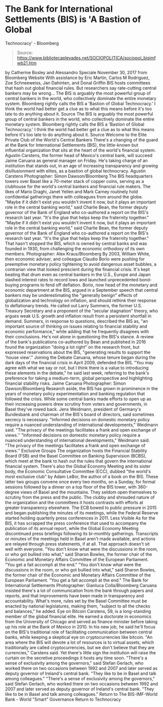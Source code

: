 # The Bank for International Settlements (BIS) is 'A Bastion of Global 
Technocracy' - Bloomberg

> Source: https://www.bibliotecapleyades.net/SOCIOPOLITICA/sociopol_bisimfwb21.htm

by Catherine Bosley and Alessandro Speciale November 30, 2017
from Bloomberg Website
With assistance by
Eric Martin, Carlos M Rodriguez, Zoe Schneeweiss, Jan Dahinten, and Donal Griffin
BIS hosts committees
that hash out global financial rules. But researchers say
rate-cutting central bankers
may be wrong...
The BIS is arguably the most powerful group of central bankers in the world, who collectively dominate the entire monetary system. Bloomberg rightly calls the BIS a 'Bastion of Global Technocracy.' I think the world had better get a clue as to what this means before it's too late to do anything about it. Source
The BIS is arguably the most powerful group of central bankers in the world, who collectively dominate the entire monetary system.
Bloomberg rightly calls the BIS a 'Bastion of Global Technocracy.'
I think the world had better get a clue as to what this means before it's too late to do anything about it.
Source
Welcome to the Elite Private Club of the World's Central Bankers There's a changing of the guard at the Bank for International Settlements (BIS), the little-known but influential organization that sits at the heart of the world's financial system. Agustin Carstens, the former head of Mexico's central bank, will succeed Jaime Caruana as general manager on Friday.
He's taking charge of an institution that stands out, in an age of increasing transparency and growing disillusionment with elites, as a bastion of global technocracy.
Agustin Carstens Photographer: Simon Dawson/Bloomberg
The BIS headquarters towers over Basel like a 70-meter stack of copper coins, serving as a clubhouse for the world's central bankers and financial rule makers.
The likes of Mario Draghi, Janet Yellen and Mark Carney routinely hold confidential gatherings there with colleagues from around the globe.
"Maybe if it didn't exist you wouldn't invent it now, but it plays an important role in the central banking world," said Charlie Bean, the former deputy governor of the Bank of England who co-authored a report on the BIS's research last year. "It's the glue that helps keep the fraternity together."
"Maybe if it didn't exist you wouldn't invent it now, but it plays an important role in the central banking world," said Charlie Bean, the former deputy governor of the Bank of England who co-authored a report on the BIS's research last year.
"It's the glue that helps keep the fraternity together."
That hasn't stopped the BIS, which is owned by central banks and was founded in 1930, from challenging the economic orthodoxy of its own members.
Photographer: Alex Kraus/Bloomberg
By 2003, William White, then economic adviser, and colleague Claudio Borio were pushing for preemptive monetary policy tightening to avoid dangerous asset bubbles, a contrarian view that looked prescient during the financial crisis. It's kept beating that drum even as central bankers in the U.S., Europe and Japan slashed interest rates to record lows and launched unprecedented bond-buying programs to fend off deflation.
Borio, now head of the monetary and economic department at the BIS, argued in a September speech that central bankers may be underestimating the "generally benign" effects of globalization and technology on inflation, and should rethink their response to deflationary trends. He called out Larry Summers, the former U.S. Treasury Secretary and a proponent of the "secular stagnation" theory, who argues weak U.S. growth and inflation result from a persistent shortfall in demand. Summers, in response to questions, described the BIS as,
"an important source of thinking on issues relating to financial stability and economic performance," while adding that he frequently disagrees with their conclusions.
He's not alone in questioning the BIS's stance.
A review of the bank's publications co-authored by Bean and published in 2016 found the organization "doing a lot right" on the research front, but expressed reservations about the BIS,
"generating results to support the 'house view'."
Joining the Debate Caruana, whose tenure began during the dark days of the financial crisis in April 2009, defended the BIS.
"You may agree with what we say or not, but I think there is a value to introducing these elements in the debate," he said last week, referring to the bank's preference for taking a medium-term, global perspective and highlighting financial stability risks.
Jaime Caruana Photographer: Simon Dawson/Bloomberg
Research aside, the BIS has grown in prominence in the years of monetary policy experimentation and banking regulation that followed the crisis.
While some central banks made efforts to open up as their increasing powers drew scrutiny from voters and governments, in Basel they've rowed back.
Jens Weidmann, president of Germany's Bundesbank and chairman of the BIS's board of directors, said sometimes secrecy is necessary.
"Informed decisions on domestic monetary policy require a nuanced understanding of international developments," Weidmann said. "The privacy of the meetings facilitates a frank and open exchange of views.''
"Informed decisions on domestic monetary policy require a nuanced understanding of international developments," Weidmann said.
"The privacy of the meetings facilitates a frank and open exchange of views.''
Exclusive Groups The organization hosts the Financial Stability Board (FSB) and the Basel Committee on Banking Supervision (BCBS), which meet at the bank to hash out the rules that govern the international financial system.
There's also the Global Economy Meeting and its sister body, the Economic Consultative Committee (ECC), dubbed "the world's most exclusive club" by Adam LeBor, the author of a book on the BIS. These latter two groups convene once every two months, on a Sunday, for formal sessions followed by a dinner on a top floor of the BIS tower, with 360-degree views of Basel and the mountains.
They seldom open themselves to scrutiny from the press and the public. The clubby and shrouded nature of the organization and the committees it hosts contrasts with efforts at greater transparency elsewhere.
The ECB bowed to public pressure in 2015 and began publishing the minutes of its meetings, while the Federal Reserve started holding quarterly press conferences in 2011.
Less Visible As for the BIS, it has scrapped the press conference that used to accompany the publication of its annual report, while the Global Economy Meeting discontinued press briefings following its bi-monthly gatherings.
Transcripts or minutes of the meetings held in Basel aren't made available, and actions are relayed through press statements, if at all. That approach doesn't sit well with everyone.
"You don't know what were the discussions in the room, or who got bullied into what," said Sharon Bowles, the former chair of the Economic and Monetary Affairs Committee of the European Parliament. "You get a fait accompli at the end."
"You don't know what were the discussions in the room, or who got bullied into what," said Sharon Bowles, the former chair of the Economic and Monetary Affairs Committee of the European Parliament.
"You get a fait accompli at the end."
The Bank for International Settlements Photographer: Gianluca Colla/Bloomberg
Caruana insisted there's a lot of communication from the bank through papers and reports, and that improvements have been made in transparency and accountability.
What's more, rules set by the Basel Committee must be enacted by national legislatures, making them,
"subject to all the checks and balances," he added.
Eye on Bitcoin Carstens, 59, is a long-standing member of the global financial elite.
He earned a doctorate in economics from the University of Chicago and served as finance minister before taking up his role at the Bank of Mexico in 2010.
In his new job, he said he'll focus on the BIS's traditional role of facilitating communication between central banks, while keeping a skeptical eye on cryptocurrencies like bitcoin.
"An area where the BIS will devote a lot of resources is to virtual assets, which traditionally are called cryptocurrencies, but we don't believe that they are currencies," Carstens said.
Yet there's little sign the institution will raise the curtain on the secretive proceedings it hosts any time soon.
"There's a sense of exclusivity among the governors," said Stefan Gerlach, who worked there on two occasions between 1992 and 2007 and later served as deputy governor of Ireland's central bank. "They like to be in Basel and talk among colleagues."
"There's a sense of exclusivity among the governors," said Stefan Gerlach, who worked there on two occasions between 1992 and 2007 and later served as deputy governor of Ireland's central bank.
"They like to be in Basel and talk among colleagues."
Return to The BIS-IMF-World Bank - World "Smart" Governance
Return to Technocracy
